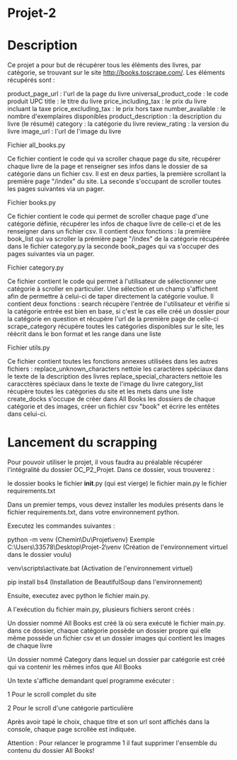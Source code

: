 # Projet-2


# Description


Ce projet a pour but de récupérer tous les éléments des livres, par catégorie, se trouvant sur le site http://books.toscrape.com/.
Les éléments récupérés sont :

product_page_url : l'url de la page du livre
universal_product_code : le code produit UPC
title : le titre du livre
price_including_tax : le prix du livre incluant la taxe
price_excluding_tax : le prix hors taxe
number_available : le nombre d'exemplaires disponibles
product_description : la description du livre (le résumé)
category : la catégorie du livre
review_rating : la version du livre
image_url : l'url de l'image du livre



Fichier all_books.py

Ce fichier contient le code qui va scroller chaque page du site, récupérer chaque livre de la page et renseigner ses infos dans le dossier de sa catégorie dans un fichier csv.
Il est en deux parties, la première scrollant la première page "/index" du site. La seconde s'occupant de scroller toutes les pages suivantes via un pager.


Fichier books.py

Ce fichier contient le code qui permet de scroller chaque page d'une catégorie définie, récupérer les infos de chaque livre de celle-ci et de les renseigner dans un fichier csv.
Il contient deux fonctions :
  la première book_list qui va scroller la prémière page "/index" de la catégorie récupérée dans le fichier category.py
  la seconde book_pages qui va s'occuper des pages suivantes via un pager.
  

Fichier category.py

Ce fichier contient le code qui permet à l'utilisateur de sélectionner une catégorie à scroller en particulier. Une sélection et un champ s'affichent afin de permettre à celui-ci de taper directement la catégorie voulue. Il contient deux fonctions :
    search récupère l'entrée de l'utilisateur et vérifie si la catégorie entrée est bien en base, si c'est le cas elle créé un dossier pour la catégorie en question et récupère     l'url de la première page de celle-ci
    scrape_category récupère toutes les catégories disponibles sur le site, les réécrit dans le bon format et les range dans une liste
    

Fichier utils.py

Ce fichier contient toutes les fonctions annexes utilisées dans les autres fichiers :
    replace_unknown_characters nettoie les caractères spéciaux dans le texte de la description des livres
    replace_special_characters nettoie les caracctères spéciaux dans le texte de l'image du livre
    category_list récupère toutes les catégories du site et les mets dans une liste
    create_docks s'occupe de créer dans All Books les dossiers de chaque catégorie et des images, créer un fichier csv "book" et écrire les entêtes dans celui-ci. 
    
    
# Lancement du scrapping


Pour pouvoir utiliser le projet, il vous faudra au préalable récupérer l'intégralité du dossier OC_P2_Projet. Dans ce dossier, vous trouverez :

le dossier books
le fichier __init__.py (qui est vierge)
le fichier main.py
le fichier requirements.txt



Dans un premier temps, vous devez installer les modules présents dans le fichier requirements.txt, dans votre environnement python.

Executez les commandes suivantes :

python -m venv {Chemin\Du\Projet\venv}  Exemple C:\Users\33578\Desktop\Projet-2\venv (Création de l'environnement virtuel dans le dossier voulu)

venv\scripts\activate.bat (Activation de l'environnement virtuel)

pip install bs4 (Installation de BeautifulSoup dans l'environnement)

Ensuite, executez avec python le fichier main.py. 



A l'exécution du fichier main.py, plusieurs fichiers seront créés :

Un dossier nommé All Books est créé là où sera exécuté le fichier main.py. dans ce dossier, chaque catégorie possède un dossier propre qui elle même possède un fichier csv et un dossier images qui contient les images de chaque livre

Un dossier nommé Category dans lequel un dossier par catégorie est créé qui va contenir les mêmes infos que All Books

Un texte s'affiche demandant quel programme exécuter :

 1 Pour le scroll complet du site
 
 2 Pour le scroll d'une catégorie particulière
  
Après avoir tapé le choix, chaque titre et son url sont affichés dans la console, chaque page scrollée est indiquée.

Attention : Pour relancer le programme 1 il faut supprimer l'ensemble du contenu du dossier All Books!

